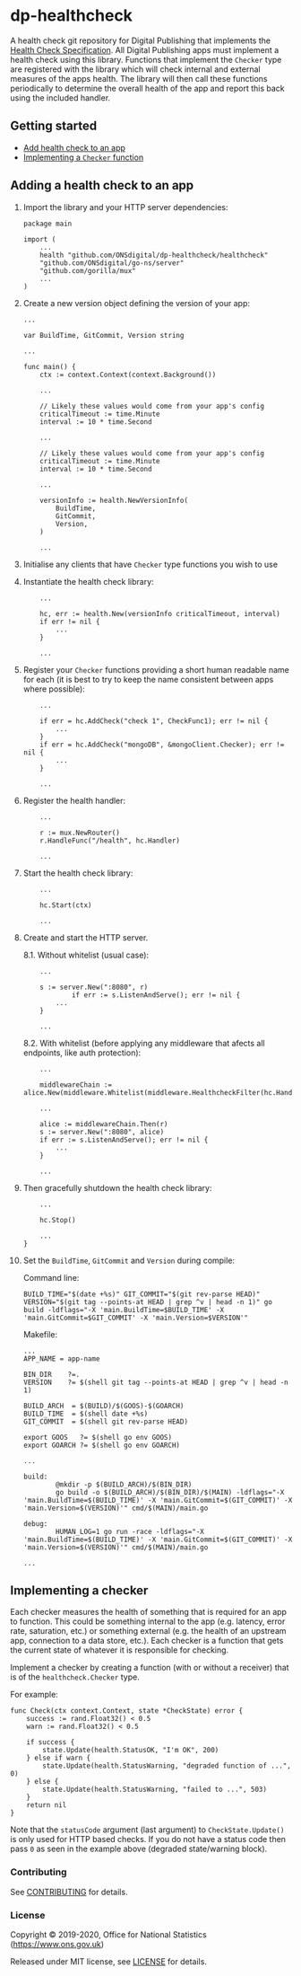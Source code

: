 dp-healthcheck
==============

A health check git repository for Digital Publishing that implements the [Health Check Specification](https://github.com/ONSdigital/dp/blob/master/standards/HEALTH_CHECK_SPECIFICATION.md).  All Digital Publishing apps must implement a health check using this library.  Functions that implement the `Checker` type are registered with the library which will check internal and external measures of the apps health.  The library will then call these functions periodically to determine the overall health of the app and report this back using the included handler.

Getting started
---------------

* [Add health check to an app](#adding-a-health-check-to-an-app)
* [Implementing a `Checker` function](#implementing-a-checker)

Adding a health check to an app
-------------------------------

1. Import the library and your HTTP server dependencies:

    ```
    package main

    import (
        ...
        health "github.com/ONSdigital/dp-healthcheck/healthcheck"
        "github.com/ONSdigital/go-ns/server"
        "github.com/gorilla/mux"
        ...
    )
    ```

2. Create a new version object defining the version of your app:

    ```
    ...

    var BuildTime, GitCommit, Version string

    ...

    func main() {
        ctx := context.Context(context.Background())

        ...

        // Likely these values would come from your app's config
        criticalTimeout := time.Minute
        interval := 10 * time.Second

        ...

        // Likely these values would come from your app's config
        criticalTimeout := time.Minute
        interval := 10 * time.Second

        ...

        versionInfo := health.NewVersionInfo(
            BuildTime,
            GitCommit,
            Version,
        )

        ...
    ```

3. Initialise any clients that have `Checker` type functions you wish to use

4. Instantiate the health check library:

    ```
        ...

        hc, err := health.New(versionInfo criticalTimeout, interval)
        if err != nil {
            ...
        }

        ...
    ```

5. Register your `Checker` functions providing a short human readable name for each (it is best to try to keep the name consistent between apps where possible):

    ```
        ...

        if err = hc.AddCheck("check 1", CheckFunc1); err != nil {
            ...
        }
        if err = hc.AddCheck("mongoDB", &mongoClient.Checker); err != nil {
            ...
        }

        ...
    ```

6. Register the health handler:

    ```
        ...

        r := mux.NewRouter()
        r.HandleFunc("/health", hc.Handler)

        ...
    ```

7. Start the health check library:

    ```
        ...

        hc.Start(ctx)

        ...
    ```

8. Create and start the HTTP server.

    8.1. Without whitelist (usual case):
    ```
        ...

        s := server.New(":8080", r)
                if err := s.ListenAndServe(); err != nil {
            ...
        }

        ...
    ```

    8.2. With whitelist (before applying any middleware that afects all endpoints, like auth protection):
    ```
        ...

	    middlewareChain := alice.New(middleware.Whitelist(middleware.HealthcheckFilter(hc.Handler)))

        ...

	    alice := middlewareChain.Then(r)
	    s := server.New(":8080", alice)
        if err := s.ListenAndServe(); err != nil {
            ...
        }

        ...
    ```

9. Then gracefully shutdown the health check library:

    ```
        ...

        hc.Stop()

        ...
    }
    ```

10. Set the `BuildTime`, `GitCommit` and `Version` during compile:

    Command line:

    ```
    BUILD_TIME="$(date +%s)" GIT_COMMIT="$(git rev-parse HEAD)" VERSION="$(git tag --points-at HEAD | grep ^v | head -n 1)" go build -ldflags="-X 'main.BuildTime=$BUILD_TIME' -X 'main.GitCommit=$GIT_COMMIT' -X 'main.Version=$VERSION'"
    ```

    Makefile:

    ```
    ...
    APP_NAME = app-name

    BIN_DIR    ?=.
    VERSION    ?= $(shell git tag --points-at HEAD | grep ^v | head -n 1)

    BUILD_ARCH  = $(BUILD)/$(GOOS)-$(GOARCH)
    BUILD_TIME  = $(shell date +%s)
    GIT_COMMIT  = $(shell git rev-parse HEAD)

    export GOOS   ?= $(shell go env GOOS)
    export GOARCH ?= $(shell go env GOARCH)

    ...

    build:
            @mkdir -p $(BUILD_ARCH)/$(BIN_DIR)
            go build -o $(BUILD_ARCH)/$(BIN_DIR)/$(MAIN) -ldflags="-X 'main.BuildTime=$(BUILD_TIME)' -X 'main.GitCommit=$(GIT_COMMIT)' -X 'main.Version=$(VERSION)'" cmd/$(MAIN)/main.go

    debug:
            HUMAN_LOG=1 go run -race -ldflags="-X 'main.BuildTime=$(BUILD_TIME)' -X 'main.GitCommit=$(GIT_COMMIT)' -X 'main.Version=$(VERSION)'" cmd/$(MAIN)/main.go

    ...
    ```

Implementing a checker
----------------------

Each checker measures the health of something that is required for an app to function.  This could be something internal to the app (e.g. latency, error rate, saturation, etc.) or something external (e.g. the health of an upstream app, connection to a data store, etc.).  Each checker is a function that gets the current state of whatever it is responsible for checking.

Implement a checker by creating a function (with or without a receiver) that is of the `healthcheck.Checker` type.

For example:

```
func Check(ctx context.Context, state *CheckState) error {
	success := rand.Float32() < 0.5
	warn := rand.Float32() < 0.5

	if success {
        state.Update(health.StatusOK, "I'm OK", 200)
	} else if warn {
        state.Update(health.StatusWarning, "degraded function of ...", 0)
	} else {
        state.Update(health.StatusWarning, "failed to ...", 503)
	}
	return nil
}
```

Note that the `statusCode` argument (last argument) to `CheckState.Update()` is only used for HTTP based checks.  If you do not have a status code then pass `0` as seen in the example above (degraded state/warning block).

### Contributing

See [CONTRIBUTING](CONTRIBUTING.md) for details.

### License

Copyright © 2019-2020, Office for National Statistics (https://www.ons.gov.uk)

Released under MIT license, see [LICENSE](LICENSE.md) for details.
